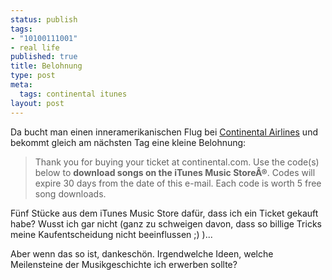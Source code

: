 ```yaml
--- 
status: publish
tags: 
- "10100111001"
- real life
published: true
title: Belohnung
type: post
meta: 
  tags: continental itunes
layout: post
---
```

Da bucht man einen inneramerikanischen Flug bei <a href="http://continental.com">Continental Airlines</a> und bekommt gleich am nächsten Tag eine kleine Belohnung:

<blockquote>Thank you for buying your ticket at continental.com. Use the code(s) below to <strong>download songs on the iTunes Music StoreÂ®</strong>. Codes will expire 30 days from the date of this e-mail. Each code is worth 5 free song downloads.</blockquote>

Fünf Stücke aus dem iTunes Music Store dafür, dass ich ein Ticket gekauft habe? Wusst ich gar nicht (ganz zu schweigen davon, dass so billige Tricks meine Kaufentscheidung nicht beeinflussen ;) )...

Aber wenn das so ist, dankeschön. Irgendwelche Ideen, welche Meilensteine der Musikgeschichte ich erwerben sollte?
